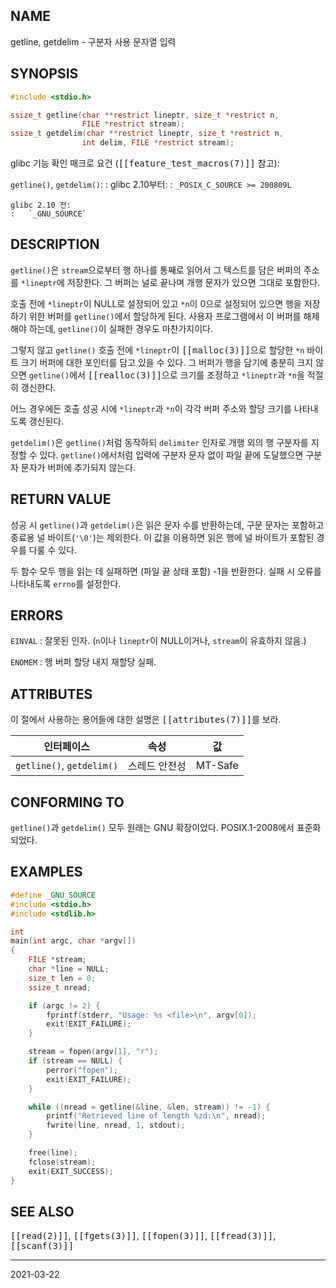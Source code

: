 ## NAME

getline, getdelim - 구분자 사용 문자열 입력

## SYNOPSIS

```c
#include <stdio.h>

ssize_t getline(char **restrict lineptr, size_t *restrict n,
                FILE *restrict stream);
ssize_t getdelim(char **restrict lineptr, size_t *restrict n,
                int delim, FILE *restrict stream);
```

glibc 기능 확인 매크로 요건 (<tt>[[feature_test_macros(7)]]</tt> 참고):

`getline()`, `getdelim()`:
:   glibc 2.10부터:
    :   `_POSIX_C_SOURCE >= 200809L`

    glibc 2.10 전:
    :   `_GNU_SOURCE`

## DESCRIPTION

`getline()`은 `stream`으로부터 행 하나를 통째로 읽어서 그 텍스트를 담은 버퍼의 주소를 `*lineptr`에 저장한다. 그 버퍼는 널로 끝나며 개행 문자가 있으면 그대로 포함한다.

호출 전에 `*lineptr`이 NULL로 설정되어 있고 `*n`이 0으로 설정되어 있으면 행을 저장하기 위한 버퍼를 `getline()`에서 할당하게 된다. 사용자 프로그램에서 이 버퍼를 해제해야 하는데, `getline()`이 실패한 경우도 마찬가지이다.

그렇지 않고 `getline()` 호출 전에 `*lineptr`이 <tt>[[malloc(3)]]</tt>으로 할당한 `*n` 바이트 크기 버퍼에 대한 포인터를 담고 있을 수 있다. 그 버퍼가 행을 담기에 충분히 크지 않으면 `getline()`에서 <tt>[[realloc(3)]]</tt>으로 크기를 조정하고 `*lineptr`과 `*n`을 적절히 갱신한다.

어느 경우에든 호출 성공 시에 `*lineptr`과 `*n`이 각각 버퍼 주소와 할당 크기를 나타내도록 갱신된다.

`getdelim()`은 `getline()`처럼 동작하되 `delimiter` 인자로 개행 외의 행 구분자를 지정할 수 있다. `getline()`에서처럼 입력에 구분자 문자 없이 파일 끝에 도달했으면 구분자 문자가 버퍼에 추가되지 않는다.

## RETURN VALUE

성공 시 `getline()`과 `getdelim()`은 읽은 문자 수를 반환하는데, 구문 문자는 포함하고 종료용 널 바이트(`'\0'`)는 제외한다. 이 값을 이용하면 읽은 행에 널 바이트가 포함된 경우를 다룰 수 있다.

두 함수 모두 행을 읽는 데 실패하면 (파일 끝 상태 포함) -1을 반환한다. 실패 시 오류를 나타내도록 `errno`를 설정한다.

## ERRORS

`EINVAL`
:   잘못된 인자. (`n`이나 `lineptr`이 NULL이거나, `stream`이 유효하지 않음.)

`ENOMEM`
:   행 버퍼 할당 내지 재할당 실패.

## ATTRIBUTES

이 절에서 사용하는 용어들에 대한 설명은 <tt>[[attributes(7)]]</tt>를 보라.

| 인터페이스 | 속성 | 값 |
| --- | --- | --- |
| `getline()`, `getdelim()` | 스레드 안전성 | MT-Safe |

## CONFORMING TO

`getline()`과 `getdelim()` 모두 원래는 GNU 확장이었다. POSIX.1-2008에서 표준화되었다.

## EXAMPLES

```c
#define _GNU_SOURCE
#include <stdio.h>
#include <stdlib.h>

int
main(int argc, char *argv[])
{
    FILE *stream;
    char *line = NULL;
    size_t len = 0;
    ssize_t nread;

    if (argc != 2) {
        fprintf(stderr, "Usage: %s <file>\n", argv[0]);
        exit(EXIT_FAILURE);
    }

    stream = fopen(argv[1], "r");
    if (stream == NULL) {
        perror("fopen");
        exit(EXIT_FAILURE);
    }

    while ((nread = getline(&line, &len, stream)) != -1) {
        printf("Retrieved line of length %zd:\n", nread);
        fwrite(line, nread, 1, stdout);
    }

    free(line);
    fclose(stream);
    exit(EXIT_SUCCESS);
}
```

## SEE ALSO

<tt>[[read(2)]]</tt>, <tt>[[fgets(3)]]</tt>, <tt>[[fopen(3)]]</tt>, <tt>[[fread(3)]]</tt>, <tt>[[scanf(3)]]</tt>

----

2021-03-22
